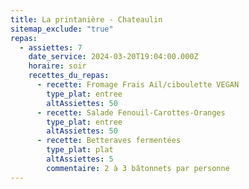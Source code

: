 ```yaml
---
title: La printanière - Chateaulin
sitemap_exclude: "true"
repas:
  - assiettes: 7
    date_service: 2024-03-20T19:04:00.000Z
    horaire: soir
    recettes_du_repas:
      - recette: Fromage Frais Ail/ciboulette VEGAN
        type_plat: entree
        altAssiettes: 50
      - recette: Salade Fenouil-Carottes-Oranges
        type_plat: entree
        altAssiettes: 50
      - recette: Betteraves fermentées
        type_plat: plat
        altAssiettes: 5
        commentaire: 2 à 3 bâtonnets par personne
---
```

